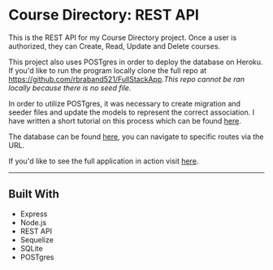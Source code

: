 # Course Directory: REST API

This is the REST API for my Course Directory project. Once a user is authorized, they can Create, Read, Update and Delete courses. 

This project also uses POSTgres in order to deploy the database on Heroku. If you'd like to run the program locally clone the full repo at <https://github.com/rbraband521/FullStackApp>.*This repo cannot be ran locally because there is no seed file.* 

In order to utilize POSTgres, it was necessary to create migration and seeder files and update the models to represent the correct association. I have written a short tutorial on this process which can be found [here](https://github.com/rbraband521/Sequelize-Model-Associations/blob/main/Associations.md). 

The database can be found [here](https://safe-garden-88273.herokuapp.com/), you can navigate to specific routes via the URL. 

If you'd like to see the full application in action visit [here](https://course-directory-full-stack-app.vercel.app/).


*****
## Built With
  * Express
  * Node.js
  * REST API
  * Sequelize
  * SQLite
  * POSTgres